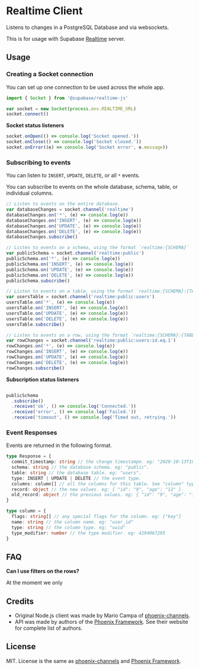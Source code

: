 # Realtime Client

Listens to changes in a PostgreSQL Database and via websockets.

This is for usage with Supabase [Realtime](https://github.com/supabase/realtime) server.

## Usage


### Creating a Socket connection

You can set up one connection to be used across the whole app.

```js
import { Socket } from '@supabase/realtime-js'

var socket = new Socket(process.env.REALTIME_URL)
socket.connect()
```

**Socket status listeners**

```js
socket.onOpen(() => console.log('Socket opened.'))
socket.onClose(() => console.log('Socket closed.'))
socket.onError((e) => console.log('Socket error', e.message))
```

### Subscribing to events

You can listen to `INSERT`, `UPDATE`, `DELETE`, or all `*` events.

You can subscribe to events on the whole database, schema, table, or individual columns.

```js
// Listen to events on the entire database.
var databaseChanges = socket.channel('realtime')
databaseChanges.on('*', (e) => console.log(e))
databaseChanges.on('INSERT', (e) => console.log(e))
databaseChanges.on('UPDATE', (e) => console.log(e))
databaseChanges.on('DELETE', (e) => console.log(e))
databaseChanges.subscribe()

// Listen to events on a schema, using the format `realtime:{SCHEMA}`
var publicSchema = socket.channel('realtime:public')
publicSchema.on('*', (e) => console.log(e))
publicSchema.on('INSERT', (e) => console.log(e))
publicSchema.on('UPDATE', (e) => console.log(e))
publicSchema.on('DELETE', (e) => console.log(e))
publicSchema.subscribe()

// Listen to events on a table, using the format `realtime:{SCHEMA}:{TABLE}`
var usersTable = socket.channel('realtime:public:users')
usersTable.on('*', (e) => console.log(e))
usersTable.on('INSERT', (e) => console.log(e))
usersTable.on('UPDATE', (e) => console.log(e))
usersTable.on('DELETE', (e) => console.log(e))
usersTable.subscribe()

// Listen to events on a row, using the format `realtime:{SCHEMA}:{TABLE}:{COL}.eq.{VAL}`
var rowChanges = socket.channel('realtime:public:users:id.eq.1')
rowChanges.on('*', (e) => console.log(e))
rowChanges.on('INSERT', (e) => console.log(e))
rowChanges.on('UPDATE', (e) => console.log(e))
rowChanges.on('DELETE', (e) => console.log(e))
rowChanges.subscribe()
```

**Subscription status listeners**

```js

publicSchema
  .subscribe()
  .receive('ok', () => console.log('Connected.'))
  .receive('error', () => console.log('Failed.'))
  .receive('timeout', () => console.log('Timed out, retrying.'))

```

### Event Responses

Events are returned in the following format.

```ts
type Response = {
  commit_timestamp: string // the change timestampe. eg: "2020-10-13T10:09:22Z".
  schema: string // the database schema. eg: "public".
  table: string // the database table. eg: "users".
  type: INSERT | UPDATE | DELETE // the event type.
  columns: column[] // all the columns for this table. See "column" type below.
  record: object // the new values. eg: { "id": "9", "age": "12" }.
  old_record: object // the previous values. eg: { "id": "9", "age": "11" }. Only works if the table has `REPLICATION FULL`.
}

type column = {
  flags: string[] // any special flags for the column. eg: ["key"]
  name: string // the column name. eg: "user_id"
  type: string // the column type. eg: "uuid"
  type_modifier: number // the type modifier. eg: 4294967295
}
```

## FAQ

**Can I use filters on the rows?**

At the moment we only 

## Credits

- Original Node.js client was made by Mario Campa of [phoenix-channels](github.com/mcampa/phoenix-client).
- API was made by authors of the [Phoenix Framework](http://www.phoenixframework.org/). See their website for complete list of authors.

## License

MIT. License is the same as [phoenix-channels](https://github.com/mcampa/phoenix-client) and [Phoenix Framework](https://phoenixframework.org/).

